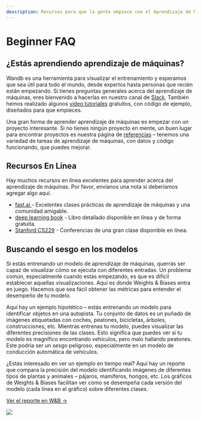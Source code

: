 ```yaml
---
description: Recursos para que la gente empiece con el Aprendizaje de Máquinas
---
```


# Beginner FAQ

## ¿Estás aprendiendo aprendizaje de máquinas?

Wandb es una herramienta para visualizar el entrenamiento y esperamos que sea útil para todo el mundo, desde expertos hasta personas que recién están empezando. Si tienes preguntas generales acerca del aprendizaje de máquinas, eres bienvenido a hacerlas en nuestro canal de [Slack](http://wandb.me/slack). También hemos realizado algunos [video tutoriales](https://www.wandb.com/tutorials) gratuitos, con código de ejemplo, diseñados para que empieces.

 Una gran forma de aprender aprendizaje de máquinas es empezar con un proyecto interesante. Si no tienes ningún proyecto en mente, un buen lugar para encontrar proyectos es nuestra página de [referencias](https://www.wandb.com/benchmarks) – tenemos una variedad de tareas de aprendizaje de máquinas, con datos y código funcionando, que puedes mejorar.

## Recursos En Línea

Hay muchos recursos en línea excelentes para aprender acerca del aprendizaje de máquinas. Por favor, envíanos una nota si deberíamos agregar algo aquí.

* [fast.ai ](https://www.fast.ai)- Excelentes clases prácticas de aprendizaje de máquinas y una comunidad amigable.
* [deep learning book](http://www.deeplearningbook.org) - Libro detallado disponible en línea y de forma gratuita.
* [Stanford CS229](https://see.stanford.edu/Course/CS229) - Conferencias de una gran clase disponible en línea.

## Buscando el sesgo en los modelos

 Si estás entrenando un modelo de aprendizaje de máquinas, querrás ser capaz de visualizar cómo se ejecuta con diferentes entradas. Un problema común, especialmente cuando estás empezando, es que es difícil establecer aquellas visualizaciones. Aquí es donde Weights & Biases entra en juego. Hacemos que sea fácil obtener las métricas para entender el desempeño de tu modelo.

Aquí hay un ejemplo hipotético – estás entrenando un modelo para identificar objetos en una autopista. Tu conjunto de datos es un puñado de imágenes etiquetadas con coches, peatones, bicicletas, árboles, construcciones, etc. Mientras entrenas tu modelo, puedes visualizar las diferentes precisiones de las clases. Esto significa que puedes ver si tu modelo es magnífico encontrando vehículos, pero malo hallando peatones. Este podría ser un sesgo peligroso, especialmente en un modelo de conducción automática de vehículos.

 ¿Estás interesado en ver un ejemplo en tiempo real? Aquí hay un reporte que compara la precisión del modelo identificando imágenes de diferentes tipos de plantas y animales – pájaros, mamíferos, hongos, etc. Los gráficos de Weights & Biases facilitan ver cómo se desempeña cada versión del modelo \(cada línea en el gráfico\) sobre diferentes clases.

 [Ver el reporte en W&B →](https://app.wandb.ai/stacey/curr_learn/reports/Species-Identification--VmlldzoxMDk3Nw)

![](../.gitbook/assets/image%20%2818%29%20%283%29%20%283%29.png)

